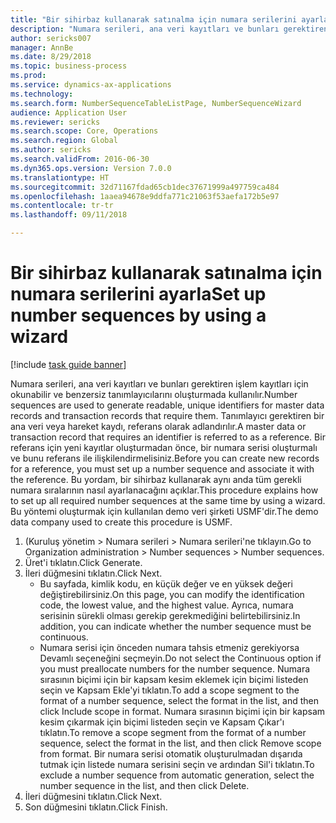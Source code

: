 ```yaml
--- 
title: "Bir sihirbaz kullanarak satınalma için numara serilerini ayarla"
description: "Numara serileri, ana veri kayıtları ve bunları gerektiren işlem kayıtları için okunabilir ve benzersiz tanımlayıcılarını oluşturmada kullanılır."
author: sericks007
manager: AnnBe
ms.date: 8/29/2018
ms.topic: business-process
ms.prod: 
ms.service: dynamics-ax-applications
ms.technology: 
ms.search.form: NumberSequenceTableListPage, NumberSequenceWizard
audience: Application User
ms.reviewer: sericks
ms.search.scope: Core, Operations
ms.search.region: Global
ms.author: sericks
ms.search.validFrom: 2016-06-30
ms.dyn365.ops.version: Version 7.0.0
ms.translationtype: HT
ms.sourcegitcommit: 32d71167fdad65cb1dec37671999a497759ca484
ms.openlocfilehash: 1aaea94678e9ddfa771c21063f53aefa172b5e97
ms.contentlocale: tr-tr
ms.lasthandoff: 09/11/2018

---
```

# <a name="set-up-number-sequences-by-using-a-wizard"></a><span data-ttu-id="a704f-103">Bir sihirbaz kullanarak satınalma için numara serilerini ayarla</span><span class="sxs-lookup"><span data-stu-id="a704f-103">Set up number sequences by using a wizard</span></span>

[!include [task guide banner](../../includes/task-guide-banner.md)]

<span data-ttu-id="a704f-104">Numara serileri, ana veri kayıtları ve bunları gerektiren işlem kayıtları için okunabilir ve benzersiz tanımlayıcılarını oluşturmada kullanılır.</span><span class="sxs-lookup"><span data-stu-id="a704f-104">Number sequences are used to generate readable, unique identifiers for master data records and transaction records that require them.</span></span> <span data-ttu-id="a704f-105">Tanımlayıcı gerektiren bir ana veri veya hareket kaydı, referans olarak adlandırılır.</span><span class="sxs-lookup"><span data-stu-id="a704f-105">A master data or transaction record that requires an identifier is referred to as a reference.</span></span> <span data-ttu-id="a704f-106">Bir referans için yeni kayıtlar oluşturmadan önce, bir numara serisi oluşturmalı ve bunu referans ile ilişkilendirmelisiniz.</span><span class="sxs-lookup"><span data-stu-id="a704f-106">Before you can create new records for a reference, you must set up a number sequence and associate it with the reference.</span></span> <span data-ttu-id="a704f-107">Bu yordam, bir sihirbaz kullanarak aynı anda tüm gerekli numara sıralarının nasıl ayarlanacağını açıklar.</span><span class="sxs-lookup"><span data-stu-id="a704f-107">This procedure explains how to set up all required number sequences at the same time by using a wizard.</span></span> <span data-ttu-id="a704f-108">Bu yöntemi oluşturmak için kullanılan demo veri şirketi USMF'dir.</span><span class="sxs-lookup"><span data-stu-id="a704f-108">The demo data company used to create this procedure is USMF.</span></span>

1. <span data-ttu-id="a704f-109">(Kuruluş yönetim > Numara serileri > Numara serileri'ne tıklayın.</span><span class="sxs-lookup"><span data-stu-id="a704f-109">Go to Organization administration > Number sequences > Number sequences.</span></span>
2. <span data-ttu-id="a704f-110">Üret'i tıklatın.</span><span class="sxs-lookup"><span data-stu-id="a704f-110">Click Generate.</span></span>
3. <span data-ttu-id="a704f-111">İleri düğmesini tıklatın.</span><span class="sxs-lookup"><span data-stu-id="a704f-111">Click Next.</span></span>
    * <span data-ttu-id="a704f-112">Bu sayfada, kimlik kodu, en küçük değer ve en yüksek değeri değiştirebilirsiniz.</span><span class="sxs-lookup"><span data-stu-id="a704f-112">On this page, you can modify the identification code, the lowest value, and the highest value.</span></span> <span data-ttu-id="a704f-113">Ayrıca, numara serisinin sürekli olması gerekip gerekmediğini belirtebilirsiniz.</span><span class="sxs-lookup"><span data-stu-id="a704f-113">In addition, you can indicate whether the number sequence must be continuous.</span></span>   
    * <span data-ttu-id="a704f-114">Numara serisi için önceden numara tahsis etmeniz gerekiyorsa Devamlı seçeneğini seçmeyin.</span><span class="sxs-lookup"><span data-stu-id="a704f-114">Do not select the Continuous option if you must preallocate numbers for the number sequence.</span></span>     <span data-ttu-id="a704f-115">Numara sırasının biçimi için bir kapsam kesim eklemek için biçimi listeden seçin ve Kapsam Ekle'yi tıklatın.</span><span class="sxs-lookup"><span data-stu-id="a704f-115">To add a scope segment to the format of a number sequence, select the format in the list, and then click Include scope in format.</span></span>     <span data-ttu-id="a704f-116">Numara sırasının biçimi için bir kapsam kesim çıkarmak için biçimi listeden seçin ve Kapsam Çıkar'ı tıklatın.</span><span class="sxs-lookup"><span data-stu-id="a704f-116">To remove a scope segment from the format of a number sequence, select the format in the list, and then click Remove scope from format.</span></span>     <span data-ttu-id="a704f-117">Bir numara serisi otomatik oluşturulmadan dışarıda tutmak için listede numara serisini seçin ve ardından Sil'i tıklatın.</span><span class="sxs-lookup"><span data-stu-id="a704f-117">To exclude a number sequence from automatic generation, select the number sequence in the list, and then click Delete.</span></span>  
4. <span data-ttu-id="a704f-118">İleri düğmesini tıklatın.</span><span class="sxs-lookup"><span data-stu-id="a704f-118">Click Next.</span></span>
5. <span data-ttu-id="a704f-119">Son düğmesini tıklatın.</span><span class="sxs-lookup"><span data-stu-id="a704f-119">Click Finish.</span></span>


